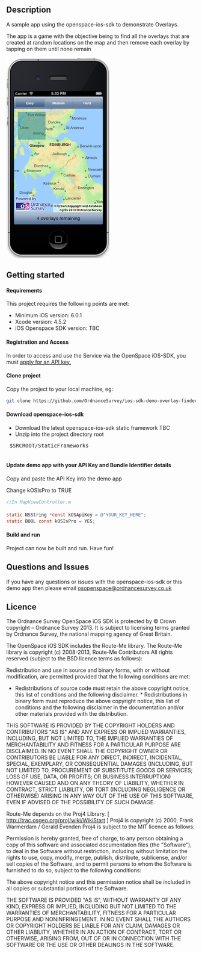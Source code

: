 Description
---

A sample app using the openspace-ios-sdk to demonstrate Overlays.

The app is a game with the objective being to find all the overlays that are created at random locations on the map and then remove each overlay by tapping on them until none remain



![ScreenShot](https://github.com/OrdnanceSurvey/ios-sdk-demo-overlay-finder/raw/master/screenshot.png "Screenshot of demo app")


Getting started
---

#### Requirements

This project requires the following points are met:

- Minimum iOS version: 6.0.1
- Xcode version: 4.5.2
- iOS Openspace SDK version: TBC

#### Registration and Access

In order to access and use the Service via the OpenSpace iOS-SDK, you must [apply for an API key.](https://github.com/OrdnanceSurvey/openspace-ios-sdk#getting-started)


#### Clone project

Copy the project to your local machine, eg:

```bash
git clone https://github.com/OrdnanceSurvey/ios-sdk-demo-overlay-finder.git
```

#### Download openspace-ios-sdk

 - Download the latest openspace-ios-sdk static framework TBC 
 - Unzip into the project directory root
 <pre>
 $SRCROOT/StaticFrameworks
 </pre>
 

#### Update demo app with your API Key and Bundle Identifier details

Copy and paste the API Key into the demo app

Change kOSIsPro to TRUE

```objective-c
//In MapViewController.m

static NSString *const kOSApiKey = @"YOUR_KEY_HERE";
static BOOL const kOSIsPro = YES;

```

#### Build and run

Project can now be built and run. Have fun!

Questions and Issues
-------

If you have any questions or issues with the openspace-ios-sdk or this demo app then please email osopenspace@ordnancesurvey.co.uk

Licence
-------

The Ordnance Survey OpenSpace iOS SDK is protected by © Crown copyright – Ordnance Survey 2013. It is subject to licensing terms granted by Ordnance Survey, the national mapping agency of Great Britain.

The OpenSpace iOS SDK includes the Route-Me library. The Route-Me
library is copyright (c) 2008-2013, Route-Me Contributors All rights reserved
(subject to the BSD licence terms as follows):

Redistribution and use in source and binary forms, with or without
modification, are permitted provided that the following conditions are met:

* Redistributions of source code must retain the above copyright notice, this
  list of conditions and the following disclaimer. * Redistributions in binary
  form must reproduce the above copyright notice, this list of conditions and
  the following disclaimer in the documentation and/or other materials provided
  with the distribution.

THIS SOFTWARE IS PROVIDED BY THE COPYRIGHT HOLDERS AND CONTRIBUTORS "AS IS"
AND ANY EXPRESS OR IMPLIED WARRANTIES, INCLUDING, BUT NOT LIMITED TO, THE
IMPLIED WARRANTIES OF MERCHANTABILITY AND FITNESS FOR A PARTICULAR PURPOSE ARE
DISCLAIMED. IN NO EVENT SHALL THE COPYRIGHT OWNER OR CONTRIBUTORS BE LIABLE
FOR ANY DIRECT, INDIRECT, INCIDENTAL, SPECIAL, EXEMPLARY, OR CONSEQUENTIAL
DAMAGES (INCLUDING, BUT NOT LIMITED TO, PROCUREMENT OF SUBSTITUTE GOODS OR
SERVICES; LOSS OF USE, DATA, OR PROFITS; OR BUSINESS INTERRUPTION) HOWEVER
CAUSED AND ON ANY THEORY OF LIABILITY, WHETHER IN CONTRACT, STRICT LIABILITY,
OR TORT (INCLUDING NEGLIGENCE OR OTHERWISE) ARISING IN ANY WAY OUT OF THE USE
OF THIS SOFTWARE, EVEN IF ADVISED OF THE POSSIBILITY OF SUCH DAMAGE.

Route-Me depends on the Proj4 Library. [ http://trac.osgeo.org/proj/wiki/WikiStart ]
Proj4 is copyright (c) 2000, Frank
Warmerdam / Gerald Evenden Proj4 is subject to the MIT licence as follows:

Permission is hereby granted, free of charge, to any person obtaining a copy
of this software and associated documentation files (the "Software"), to deal
in the Software without restriction, including without limitation the rights
to use, copy, modify, merge, publish, distribute, sublicense, and/or sell
copies of the Software, and to permit persons to whom the Software is
furnished to do so, subject to the following conditions:

The above copyright notice and this permission notice shall be included in
all copies or substantial portions of the Software.

THE SOFTWARE IS PROVIDED "AS IS", WITHOUT WARRANTY OF ANY KIND, EXPRESS OR
IMPLIED, INCLUDING BUT NOT LIMITED TO THE WARRANTIES OF MERCHANTABILITY,
FITNESS FOR A PARTICULAR PURPOSE AND NONINFRINGEMENT. IN NO EVENT SHALL THE
AUTHORS OR COPYRIGHT HOLDERS BE LIABLE FOR ANY CLAIM, DAMAGES OR OTHER
LIABILITY, WHETHER IN AN ACTION OF CONTRACT, TORT OR OTHERWISE, ARISING FROM,
OUT OF OR IN CONNECTION WITH THE SOFTWARE OR THE USE OR OTHER DEALINGS IN THE
SOFTWARE.
